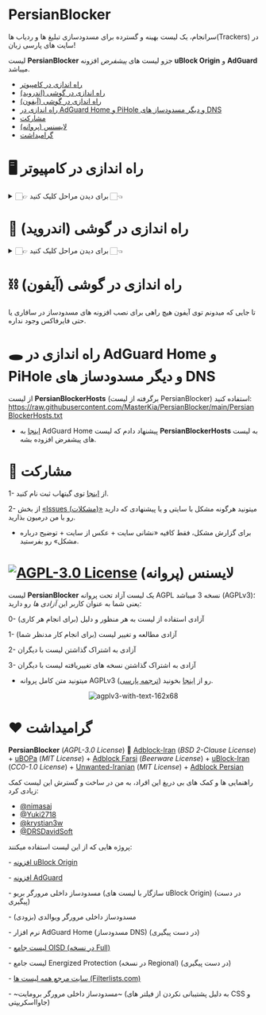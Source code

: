 # PersianBlocker
سرانجام، یک لیست بهینه و گسترده برای مسدودسازی تبلیغ ها و ردیاب ها(Trackers) در سایت های پارسی زبان!

لیست **PersianBlocker** جزو لیست های _پیشفرض_ افزونه **uBlock Origin** و **AdGuard** میباشد.

- [راه اندازی در کامپیوتر](#-راه-اندازی-در-کامپیوتر)
- [راه اندازی در گوشی (اندروید)](#-راه-اندازی-در-گوشی-اندروید)
- [راه اندازی در گوشی (آیفون)](#-راه-اندازی-در-گوشی-آیفون)
- [راه اندازی در AdGuard Home و PiHole و دیگر مسدودساز های DNS](#-راه-اندازی-در-adguard-home-و-pihole-و-دیگر-مسدودساز-های-dns)
- [مشارکت](#-مشارکت)
- [لایسنس (پروانه)](#-لایسنس-پروانه)
- [گرامیداشت](#️-گرامیداشت)

# 🖥 راه اندازی در کامپیوتر
<details>
  <summary>
  👉🏻 برای دیدن مراحل کلیک کنید 👈🏻
  </summary>
  
1- افزونه مسدودساز **uBlock Origin** رو با کلیک روی یکی از لینک های زیر نصب کنید (مرورگر پیشنهادی = فایرفاکس):
- برای [فایرفاکس](https://addons.mozilla.org/en-US/firefox/addon/ublock-origin/): روی دکمه آبی رنگ Add to Firefox بزنید.
- برای [کروم (کرومیوم)، بریو، اپرا و ویوالدی](https://chrome.google.com/webstore/detail/ublock-origin/cjpalhdlnbpafiamejdnhcphjbkeiagm): روی دکمه آبی رنگ Add to Chrome بزنید.
- برای [ماکروسافت اِج](https://chrome.google.com/webstore/detail/ublock-origin/cjpalhdlnbpafiamejdnhcphjbkeiagm): روی دکمه آبی رنگ Add to Chrome بزنید.

🌟 مرورگر پیشنهادی من، _فایرفاکس_ هست چون افزونه uBlock Origin [در فایرفاکس بهتر کار میکنه](https://github.com/gorhill/uBlock/wiki/uBlock-Origin-works-best-on-Firefox) (سرعت بالاتر به خاطر استفاده از وب اسمبلی به جای جاوااسکریپت، فشرده سازی لیست ها و چند مورد دیگه)؛ همچنین گوگل قراره از خرداد 1402 به بعد، پشتیبانی از افزونه های مسدودساز توی کروم (و مرورگر های برپایه کرومیوم مانند اِج، بریو، اپرا و ویوالدی) رو تا اندازه زیادی حذف کنه و افزونه های مسدودساز کارایی خودشون رو از دست میدن.

⚠️ امکان نصب افزونه مسدودساز در مرورگر _سافاری_ وجود ندارد (به علت متفاوت/محدود بودن سازوکار افزونه ها در این مرورگر). اما میتونید از فایرفاکس استفاده کنید.

✅ اگر زبان مرورگر شما «پارسی» هست، افزونه به صورت خودکار لیست PersianBlocker رو برای شما فعّال میکنه و نیازی به انجام مراحل بعدی ندارید.


2- روی این لینک کلیک کنید: ↲[فعالسازی](https://subscribe.adblockplus.org/?location=https://raw.githubusercontent.com/MasterKia/PersianBlocker/main/PersianBlocker.txt&title=PersianBlocker)↳

در صفحه جدیدی که باز میشه، بالا سمت راست گزینه «Subscribe (مشترک شدن)» رو بزنید تا لیست فعّال بشه.
_اما اگه روی لینک زدید و کار نکرد:_

* در نوارِ بالا سمت راستِ مرورگر؛ روی آیکن قرمز رنگ **uBlock Origin** بزنید، روی دکمه چرخ دنده کلیک کنید و در صفحه باز شده به زبانه دوم یعنی «Filter lists (لیست فیلتر ها)» برید.
* بخش «Regions (مناطق)» رو باز کنید و ازونجا تیکِ کنار لیست **IRN: PersianBlocker** رو بزنید و سپس بالای صفحه روی گزینه «Update now (بروزرسانی)» کلیک کنید تا لیست فعّال و بروز بشه.

و پایان!

✳️ این لیست با افزونه مسدودساز **AdGuard** هم سازگار است و برای فعّالسازی: روی آیکن سبز رنگ **AdGuard** کلیک کنید و در بالا روی دکمه چرخ دنده بزنید، به بخش «Filters (فیلتر ها)» برید و روی گزینه «Language-Specific (مخصوص زبان)» بزنید، ازونجا لیست Persian Blocker رو پیدا کنید و تیک سمت راستش رو روشن کنید تا لیست فعّال بشه.

⚠️ اگر افزونه مسدودساز دیگه ای (مانند AdGuard یا Adblock Plus) روی مرورگرتون دارید، حتماً غیرفعال یا حذفش کنید. چون داشتنِ چند افزونه مسدودساز به طور همزمان، باعث _تداخل_، _کاهش سرعت_ و _مسدودسازی اشتباه_ در سایت ها میشه. برخی مرورگر ها (مانند بریو و ویوالدی) _مسدودساز داخلی_ دارن، اونا رو هم حتماً خاموش کنید.
</details>

# 📱 راه اندازی در گوشی (اندروید)
<details>
  <summary>
  👉🏻 برای دیدن مراحل کلیک کنید 👈🏻
  </summary>
  
1- مرورگر فایرفاکس رو با کلیک روی [این لینک](https://play.google.com/store/apps/details?id=org.mozilla.firefox) نصب کنید.

2- توی فایرفاکس؛ سمت راست پایین یا بالای صفحه، روی _سه نقطه_ بزنید و گزینه «Add-ons (افزونه ها)» رو انتخاب کنید و بعد روی «Add-ons manager (مدیریت افزونه ها)» بزنید.

3- در صفحه جدید افزونه uBlock Origin رو پیدا کنید؛ روی علامت بعلاوه (+) سمت راستش کلیک کنید و گزینه «Add (افزودن)» رو بزنید تا افزونه نصب و فعّال بشه.

✅ اگر زبان مرورگر شما «پارسی» هست، افزونه به صورت خودکار لیست PersianBlocker رو برای شما فعّال میکنه و نیازی به انجام مراحل بعدی ندارید.

4- روی این لینک کلیک کنید: ↲[فعالسازی](https://subscribe.adblockplus.org/?location=https://raw.githubusercontent.com/MasterKia/PersianBlocker/main/PersianBlocker.txt&title=PersianBlocker)↳

در صفحه جدیدی که باز میشه، بالا سمت راست گزینه «Subscribe (مشترک شدن)» رو بزنید تا لیست فعّال بشه.
_اما اگه روی لینک زدید و کار نکرد:_

* توی فایرفاکس سمت راست پایین یا بالای صفحه روی _سه نقطه_ بزنید؛ گزینه «Add-ons (افزونه ها)» رو انتخاب کنید و سپس روی **uBlock Origin** کلیک کنید.
* در صفحه جدید گزینه «Settings (تنظیمات)» رو بزنید؛ روی دکمه چرخ دنده «Open the dashboard (باز کردن داشبورد)» کلیک کنید و در صفحه باز شده به زبانه دوم یعنی «Filter lists (لیست فیلتر ها)» برید.
* بخش «Regions (مناطق)» رو باز کنید و ازونجا تیکِ کنار لیست **IRN: PersianBlocker** رو بزنید و سپس بالای صفحه روی گزینه «Update now (بروزرسانی)» کلیک کنید تا لیست فعّال و بروز بشه.

و پایان!

✳️ این لیست با افزونه مسدودساز **AdGuard** هم سازگار است.

⚠️ امکان نصب افزونه مسدودساز در _کروم اندروید_ (و مرورگر های برپایه کرومیوم اندروید مانند _اِج، بریو، اپرا و ویوالدی_) وجود ندارد (به علت پشتیبانی نکردن کرومیوم اندروید از افزونه ها).

⚠️ مرورگر کیوی برای اندروید از افزونه ها پشتیبانی میکنه اما با افزونه های مسدودساز [به خوبی سازگار نیست و مشکلاتی داره](https://github.com/uBlockOrigin/uAssets/issues/11438#issuecomment-1019771072).

⚠️ مرورگر برومایت برای اندروید، مسدودساز داخلی داره اما از فیلتر های CSS (برای پنهان کردن تبلیغات و موارد دیگه) و از فیلتر های جاوااسکریپتی پشتیبانی نمیکنه. با این حال شما میتونید به کمک [این آموزش](https://github.com/xarantolus/filtrite#using-your-own-filter-lists)، یک لیست برپایه PersianBlocker و سازگار با برومایت بسازید.
</details>

# ⛓ راه اندازی در گوشی (آیفون)
تا جایی که میدونم توی آیفون هیچ راهی برای نصب افزونه های مسدودساز در سافاری یا حتی فایرفاکس وجود نداره.

# 🕳 راه اندازی در AdGuard Home و PiHole و دیگر مسدودساز های DNS

از لیست **PersianBlockerHosts** (برگرفته از لیست PersianBlocker) استفاده کنید:
https://raw.githubusercontent.com/MasterKia/PersianBlocker/main/PersianBlockerHosts.txt

* [اینجا](https://github.com/AdguardTeam/HostlistsRegistry/issues/59) به AdGuard Home پیشنهاد دادم که لیست **PersianBlockerHosts** به لیست های پیشفرض افزوده بشه.

# 🤝 مشارکت
1- از [اینجا](https://github.com/signup) توی گیتهاب ثبت نام کنید.

2- از بخش [«Issues (مشکلات)»](https://github.com/MasterKia/PersianBlocker/issues/new) میتونید هرگونه مشکل با سایتی و یا پیشنهادی که دارید رو با من درمیون بذارید.
* برای گزارش مشکل، فقط کافیه «نشانی سایت + عکس از سایت + توضیح درباره مشکل» رو بفرستید.

#  [![AGPL-3.0 License](https://img.shields.io/github/license/MasterKia/PersianBlocker)](https://www.gnu.org/licenses/agpl-3.0.en.html) لایسنس (پروانه)

لیست **PersianBlocker** یک لیست آزاد تحت پروانه AGPL نسخه 3 میباشد (AGPLv3)؛ یعنی شما به عنوان کاربر این _آزادی ها_ رو دارید:

0- آزادی استفاده از لیست به هر منظور و دلیل (برای انجام هر کاری)

1- آزادی مطالعه و تغییر لیست (برای انجام کار مدنظر شما)

2- آزادی به اشتراک گذاشتن لیست با دیگران

3- آزادی به اشتراک گذاشتن نسخه های تغییریافته لیست با دیگران

* میتونید متن کامل پروانه AGPLv3 رو از [اینجا](https://www.gnu.org/licenses/agpl-3.0.en.html) بخونید ([ترجمه پارسی](https://lists.gnu.org/archive/html/www-fa-general/2013-02/msg00001.html)).

<p align="center">
<img src="https://user-images.githubusercontent.com/17685483/181917804-14172d8c-37b1-46c6-87b2-cdc1b8f8add3.png" alt="agplv3-with-text-162x68">
</p>


 # ❤️ گرامیداشت
**PersianBlocker** (_AGPL-3.0 License_) 🤝 [Adblock-Iran](https://github.com/farrokhi/adblock-iran) (_BSD 2-Clause License_) + [uBOPa](https://github.com/nimasaj/uBOPa/) (_MIT License_) + [Adblock Farsi](https://github.com/SlashArash/adblockfa) (_Beerware License_) + [uBlock-Iran](https://github.com/mboveiri/ublock-iran) (_CC0-1.0 License_) + [Unwanted-Iranian](https://github.com/DRSDavidSoft/additional-hosts/blob/master/domains/blacklist/unwanted-iranian.txt) (_MIT License_) + [Adblock Persian](https://ideone.com/K452p)

راهنمایی ها و کمک های بی دریغ این افراد، به من در ساخت و گسترش این لیست کمک زیادی کرد:
- [@nimasaj](https://github.com/nimasaj)
- [@Yuki2718](https://github.com/Yuki2718)
- [@krystian3w](https://github.com/krystian3w)
- [@DRSDavidSoft](https://github.com/DRSDavidSoft)

پروژه هایی که از این لیست استفاده میکنند:

\- [افزونه uBlock Origin](https://github.com/gorhill/uBlock/blob/master/assets/assets.json#L482)

\- [افزونه AdGuard](https://github.com/AdguardTeam/FiltersRegistry/tree/master/filters/ThirdParty/filter_235_PersianBlocker)

\- مسدودساز داخلی مرورگر بریو (سازگار با لیست های uBlock Origin) (در دست پیگیری)

\- مسدودساز داخلی مرورگر ویوالدی (بزودی)

\- نرم افزار AdGuard Home (مسدودساز DNS) (در دست پیگیری)

\- [لیست جامع OISD (در نسخه Full)](https://oisd.nl/includedlists/full)

\- لیست جامع Energized Protection (در نسخه Regional) (در دست پیگیری)

\- [سایت مرجع همه لیست ها (Filterlists.com)](https://filterlists.com/lists/persianblocker-official-regional-persianiranian-domains-and-cosmetic-blocklist)

\- ~مسدودساز داخلی مرورگر برومایت~ (به دلیل پشتیبانی نکردن از فیلتر های CSS و جاوااسکریپتی)
